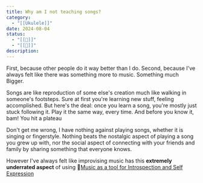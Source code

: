 ```yaml
---
title: Why am I not teaching songs?
category:
  - "[[Ukulele]]"
date: 2024-08-04
status:
  - "[[📝]]"
  - "[[🌱]]"
description:
---
```







First, because other people do it way better than I do. 
Second, because I've always felt like there was something more to music. Something much Bigger. 

Songs are like reproduction of some else's creation much like walking in someone's footsteps. Sure at first
you're learning new stuff, feeling accomplished. But here's the deal: once you learn a song, you're mostly just stuck following it. Play it the same way, every time. And before you know it, bam! You hit a plateau

Don't get me wrong, I have nothing against playing songs, whether it is singing or fingerstyle. Nothing beats the nostalgic aspect of playing a song you grew up with, nor the social aspect of connecting with your friends and family by sharing something that everyone knows.

However I've always felt like improvising music has this **extremely underrated aspect** of using 📝[Music as a tool for Introspection and Self Expression](/notes/selfexpression)